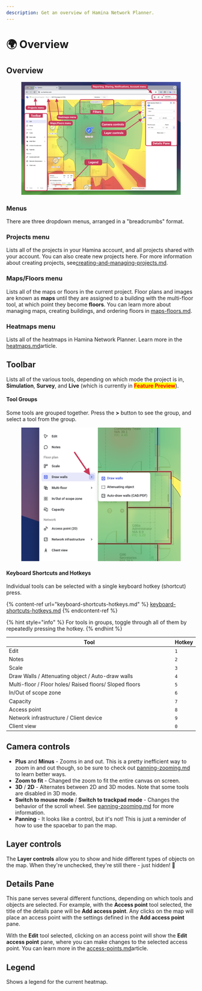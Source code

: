 ```yaml
---
description: Get an overview of Hamina Network Planner.
---
```


# 🌍 Overview

## Overview

<figure><img src="../../.gitbook/assets/hamina-overview.png" alt=""><figcaption></figcaption></figure>

### Menus

There are three dropdown menus, arranged in a "breadcrumbs" format.

### Projects menu

Lists all of the projects in your Hamina account, and all projects shared with your account. You can also create new projects here. For more information about creating projects, see[creating-and-managing-projects.md](../creating-and-managing-projects.md "mention").

### Maps/Floors menu

Lists all of the maps or floors in the current project. Floor plans and images are known as **maps** until they are assigned to a building with the multi-floor tool, at which point they become **floors**. You can learn more about managing maps, creating buildings, and ordering floors in [maps-floors.md](../maps-floors.md "mention").

### Heatmaps menu

Lists all of the heatmaps in Hamina Network Planner. Learn more in the [heatmaps.md](../heatmaps.md "mention")article.

## Toolbar

Lists all of the various tools, depending on which mode the project is in, **Simulation**, **Survey**, and **Live** (which is currently in <mark style="color:red;">**Feature Preview**</mark>).

#### Tool Groups

Some tools are grouped together. Press the **>** button to see the group, and select a tool from the group.

<div align="left">

<figure><img src="../../.gitbook/assets/expose-tool-group.png" alt="" width="563"><figcaption></figcaption></figure>

</div>



#### Keyboard Shortcuts and Hotkeys

Individual tools can be selected with a single keyboard hotkey (shortcut) press.&#x20;

{% content-ref url="keyboard-shortcuts-hotkeys.md" %}
[keyboard-shortcuts-hotkeys.md](keyboard-shortcuts-hotkeys.md)
{% endcontent-ref %}

{% hint style="info" %}
For tools in groups, toggle through all of them by repeatedly pressing the hotkey.
{% endhint %}

<table><thead><tr><th width="447">Tool</th><th>Hotkey</th></tr></thead><tbody><tr><td>Edit</td><td><code>1</code></td></tr><tr><td>Notes</td><td><code>2</code></td></tr><tr><td>Scale</td><td><code>3</code></td></tr><tr><td>Draw Walls / Attenuating object / Auto-draw walls</td><td><code>4</code></td></tr><tr><td>Multi-floor / Floor holes/ Raised floors/ Sloped floors</td><td><code>5</code></td></tr><tr><td>In/Out of scope zone</td><td><code>6</code></td></tr><tr><td>Capacity</td><td><code>7</code></td></tr><tr><td>Access point</td><td><code>8</code></td></tr><tr><td>Network infrastructure / Client device</td><td><code>9</code></td></tr><tr><td>Client view</td><td><code>0</code></td></tr></tbody></table>

## Camera controls

* **Plus** and **Minus** - Zooms in and out. This is a pretty inefficient way to zoom in and out though, so be sure to check out [panning-zooming.md](../panning-zooming.md "mention") to learn better ways.
* **Zoom to fit** - Changed the zoom to fit the entire canvas on screen.
* **3D** / **2D** - Alternates between 2D and 3D modes. Note that some tools are disabled in 3D mode.
* **Switch to mouse mode** / **Switch to trackpad mode** - Changes the behavior of the scroll wheel. See [panning-zooming.md](../panning-zooming.md "mention") for more information.
* **Panning** - It looks like a control, but it's not! This is just a reminder of how to use the spacebar to pan the map.

## Layer controls

The **Layer controls** allow you to show and hide different types of objects on the map. When they're unchecked, they're still there - just hidden! 🤫

## Details Pane

This pane serves several different functions, depending on which tools and objects are selected. For example, with the **Access point** tool selected, the title of the details pane will be **Add access point**. Any clicks on the map will place an access point with the settings defined in the **Add access point** pane.

With the **Edit** tool selected, clicking on an access point will show the **Edit access point** pane, where you can make changes to the selected access point. You can learn more in the [access-points.md](../../design/access-points.md "mention")article.

## Legend

Shows a legend for the current heatmap.

